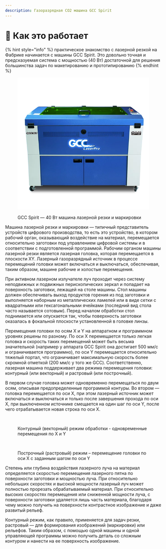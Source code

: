 ```yaml
---
description: Газоразрядная CO2 машина GCC Spirit
---
```


# 🤙 Как это работает

{% hint style="info" %}
практическое знакомство с лазерной резкой на Фабрике начинается с машины GCC Spirit. Это довольно точная и предсказуемая система с мощностью (40 Вт) достаточной для решения большинства задач по макетированию и прототипированию&#x20;
{% endhint %}

<figure><img src="../.gitbook/assets/gcc-hybrid.png" alt="" width="450"><figcaption><p>GCC Spirit — 40 Вт машина лазерной резки и маркировки</p></figcaption></figure>

Машина лазерной резки и маркировки —  типичный представитель устройств цифрового производства, то есть это устройство, в котором рабочий орган, оказывающий воздействие на материал, перемещается относительно заготовки под управлением цифровой системы и в соответствии с подготовленной программой. Рабочим органом машины лазерной резки является лазерная головка, которая перемещается в плоскости XY. Лазерный газоразрядный источник в процессе перемещений головки может включаться и выключаться, обеспечивая, таким образом, машине рабочие и холостые перемещения.

При активном лазерном излучателе луч проходит через систему неподвижных и подвижных перископических зеркал и попадает на поверхность заготовки, лежащей на столе машины. Стол машины должен обеспечивать выход продуктов горения из под заготовки и выполняется наборным из металлических ламелей или в виде сетки с квадратными или гексагональными ячейками (последний вид стола часто называется сотовым). Перед началом обработки стол поднимается или опускается так, чтобы поверхность заготовки оказалась в фокальной плоскости установленной в головке линзы.&#x20;

Перемещения головки по осям X и Y на аппаратном и программном уровнях решены по разному. По оси X перемещается только легкая головка и скорость таких перемещений может быть весьма значительной (например у аппарата GCC Spirit она достигает 500 мм/с и ограничивается программно), по оси Y перемещается относительно тяжелый портал, что ограничивает максимальную скорость более скромной отметкой (200 мм/с у того же GCC). Соответственно, лазерная машина поддерживает два режима перемещения головки: контурный (или векторный) и растровый (или построчный).&#x20;

В первом случае головка может одновременно перемещаться по двум осям, описывая предопределенные программой контуры. Во втором — головка перемещается по оси Х, при этом лазерный источник может включаться и выключаться и только после завершения прохода по оси X, при выключенном источнике смещается на один шаг по оси Y, после чего отрабатывается новая строка по оси X.&#x20;



<figure><img src="../.gitbook/assets/contour.gif" alt=""><figcaption><p>Контурный (векторный) режим обработки - одновременные перемещения по X и Y</p></figcaption></figure>



<figure><img src="../.gitbook/assets/raster.gif" alt=""><figcaption><p>Построчный (растровый) режим – перемещение головки по оси X с заданным шагом по оси Y  </p></figcaption></figure>

Степень или глубина воздействия лазерного луча на материал определяется скоростью перемещения лазерного пятна по поверхности заготовки и мощностью луча. При относительно небольших скоростях и высокой мощности лазерный луч может полностью прорезать обрабатываемый материал. При относительно высоких скоростях перемещения или сниженной мощности луча, с поверхности заготовки удаляется лишь часть материала, благодаря чему можно получить на поверхности контрастное изображение и даже развитый рельеф.&#x20;

Контурный режим, как правило, применяется для задач резки, растровый — для формирования изображений (маркировки) или рельефов. Таким образом, с помощью одной машины и одной управляющей программы можно получить деталь со сложным контуром и нанести на ее поверхность изображение.
